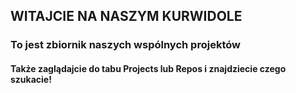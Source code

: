 ## WITAJCIE NA NASZYM KURWIDOLE 
### To jest zbiornik naszych wspólnych projektów
#### Także zaglądajcie do tabu Projects lub Repos i znajdziecie czego szukacie!
